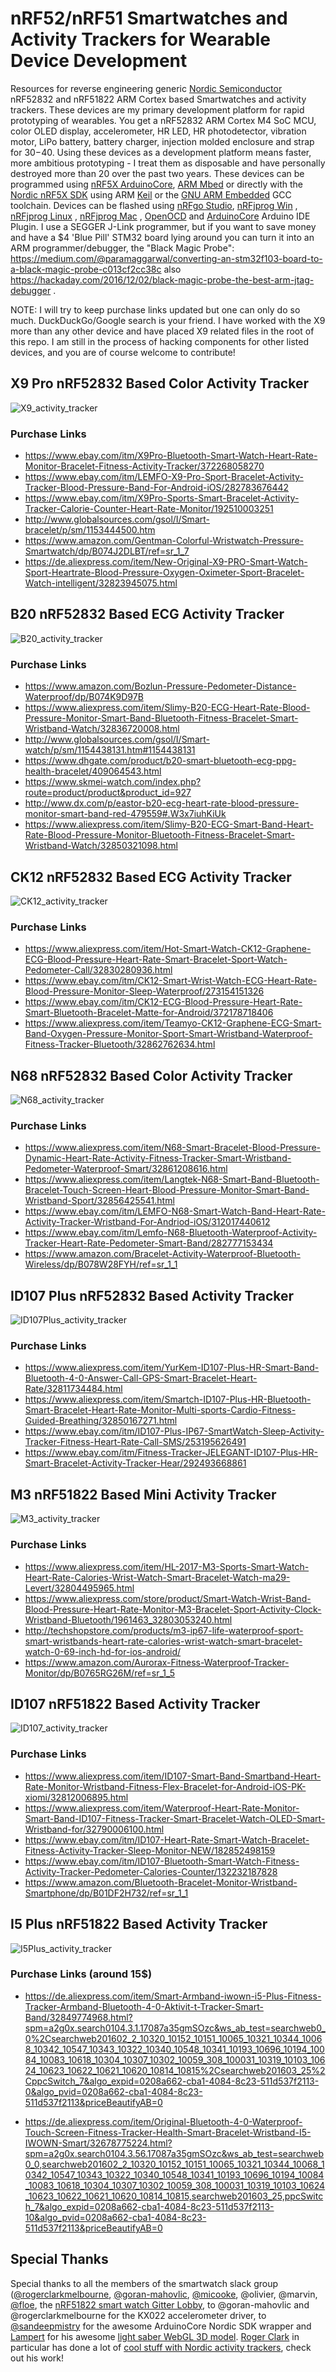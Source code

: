 nRF52/nRF51 Smartwatches and Activity Trackers for Wearable Device Development
=============================

Resources for reverse engineering generic [Nordic Semiconductor](https://www.nordicsemi.com) nRF52832 and nRF51822 ARM Cortex based Smartwatches and activity trackers. These devices are my primary development platform for rapid prototyping of wearables. You get a nRF52832 ARM Cortex M4 SoC MCU, color OLED display, accelerometer, HR LED, HR photodetector, vibration motor, LiPo battery, battery charger, injection molded enclosure and strap for $30-$40. Using these devices as a development platform means faster, more ambitious prototyping - I treat them as disposable and have personally destroyed more than 20 over the past two years. These devices can be programmed using [nRF5X ArduinoCore](https://github.com/sandeepmistry/arduino-nRF5), [ARM Mbed](https://www.mbed.com) or directly with the [Nordic nRF5X SDK](http://developer.nordicsemi.com/nRF5_SDK/doc/) using ARM [Keil](http://www.keil.com/) or the [GNU ARM Embedded](https://launchpad.net/gcc-arm-embedded) GCC toolchain. Devices can be flashed using [nRFgo Studio](https://www.nordicsemi.com/eng/Products/2.4GHz-RF/nRFgo-Studio), [nRFjprog Win](https://www.nordicsemi.com/eng/nordic/Products/nRF52-DK/nRF5x-Command-Line-Tools-Win32/51499) , [nRFjprog Linux](https://www.nordicsemi.com/eng/nordic/Products/nRF51822/nRF5x-Command-Line-Tools-Linux64/51386) , [nRFjprog Mac](https://www.nordicsemi.com/eng/nordic/Products/nRF51822/nRF5x-Command-Line-Tools-OSX/53402) , [OpenOCD](http://openocd.org/) and [ArduinoCore](https://github.com/sandeepmistry/arduino-nRF5) Arduino IDE Plugin. I use a SEGGER J-Link programmer, but if you want to save money and have a $4 'Blue Pill' STM32 board lying around you can turn it into an ARM programmer/debugger, the "Black Magic Probe": https://medium.com/@paramaggarwal/converting-an-stm32f103-board-to-a-black-magic-probe-c013cf2cc38c also https://hackaday.com/2016/12/02/black-magic-probe-the-best-arm-jtag-debugger .

NOTE: I will try to keep purchase links updated but one can only do so much. DuckDuckGo/Google search is your friend. I have worked with the X9 more than any other device and have placed X9 related files in the root of this repo. I am still in the process of hacking components for other listed devices, and you are of course welcome to contribute!


X9 Pro nRF52832 Based Color Activity Tracker
------------

![X9_activity_tracker](misc/X9_commercial.jpg "X9 Smartwatch commercial image")

### Purchase Links
* https://www.ebay.com/itm/X9Pro-Bluetooth-Smart-Watch-Heart-Rate-Monitor-Bracelet-Fitness-Activity-Tracker/372268058270
* https://www.ebay.com/itm/LEMFO-X9-Pro-Sport-Bracelet-Activity-Tracker-Blood-Pressure-Band-For-Android-iOS/282783676442
* https://www.ebay.com/itm/X9Pro-Sports-Smart-Bracelet-Activity-Tracker-Calorie-Counter-Heart-Rate-Monitor/192510003251
* http://www.globalsources.com/gsol/I/Smart-bracelet/p/sm/1153444500.htm
* https://www.amazon.com/Gentman-Colorful-Wristwatch-Pressure-Smartwatch/dp/B074J2DLBT/ref=sr_1_7
* https://de.aliexpress.com/item/New-Original-X9-PRO-Smart-Watch-Sport-Heartrate-Blood-Pressure-Oxygen-Oximeter-Sport-Bracelet-Watch-intelligent/32823945075.html


B20 nRF52832 Based ECG Activity Tracker 
------------

![B20_activity_tracker](misc/B20_commercial.jpg "B20 Smartwatch commercial image") 

### Purchase Links
* https://www.amazon.com/Bozlun-Pressure-Pedometer-Distance-Waterproof/dp/B074K9D97B
* https://www.aliexpress.com/item/Slimy-B20-ECG-Heart-Rate-Blood-Pressure-Monitor-Smart-Band-Bluetooth-Fitness-Bracelet-Smart-Wristband-Watch/32836720008.html
* http://www.globalsources.com/gsol/I/Smart-watch/p/sm/1154438131.htm#1154438131
* https://www.dhgate.com/product/b20-smart-bluetooth-ecg-ppg-health-bracelet/409064543.html
* https://www.skmei-watch.com/index.php?route=product/product&product_id=927
* http://www.dx.com/p/eastor-b20-ecg-heart-rate-blood-pressure-monitor-smart-band-red-479559#.W3x7iuhKiUk
* https://www.aliexpress.com/item/Slimy-B20-ECG-Smart-Band-Heart-Rate-Blood-Pressure-Monitor-Bluetooth-Fitness-Bracelet-Smart-Wristband-Watch/32850321098.html

CK12 nRF52832 Based ECG Activity Tracker
------------

![CK12_activity_tracker](misc/CK12_commercial.jpg "CK12 Smartwatch commercial image")

### Purchase Links
* https://www.aliexpress.com/item/Hot-Smart-Watch-CK12-Graphene-ECG-Blood-Pressure-Heart-Rate-Smart-Bracelet-Sport-Watch-Pedometer-Call/32830280936.html
* https://www.ebay.com/itm/CK12-Smart-Wrist-Watch-ECG-Heart-Rate-Blood-Pressure-Monitor-Sleep-Waterproof/273154151326
* https://www.ebay.com/itm/CK12-ECG-Blood-Pressure-Heart-Rate-Smart-Bluetooth-Bracelet-Matte-for-Android/372178718406
* https://www.aliexpress.com/item/Teamyo-CK12-Graphene-ECG-Smart-Band-Oxygen-Pressure-Monitor-Sport-Smart-Wristband-Waterproof-Fitness-Tracker-Bluetooth/32862762634.html


N68 nRF52832 Based Color Activity Tracker 
------------

![N68_activity_tracker](misc/N68_commercial.jpg "N68 Smartwatch commercial image")

### Purchase Links
* https://www.aliexpress.com/item/N68-Smart-Bracelet-Blood-Pressure-Dynamic-Heart-Rate-Activity-Fitness-Tracker-Smart-Wristband-Pedometer-Waterproof-Smart/32861208616.html
* https://www.aliexpress.com/item/Langtek-N68-Smart-Band-Bluetooth-Bracelet-Touch-Screen-Heart-Blood-Pressure-Monitor-Smart-Band-Wristband-Sport/32856425541.html
* https://www.ebay.com/itm/LEMFO-N68-Smart-Watch-Band-Heart-Rate-Activity-Tracker-Wristband-For-Andriod-iOS/312017440612
* https://www.ebay.com/itm/Lemfo-N68-Bluetooth-Waterproof-Activity-Tracker-Heart-Rate-Pedometer-Smart-Band/282777153434
* https://www.amazon.com/Bracelet-Activity-Waterproof-Bluetooth-Wireless/dp/B078W28FYH/ref=sr_1_1

ID107 Plus nRF52832 Based Activity Tracker
------------

![ID107Plus_activity_tracker](misc/ID107Plus_commercial.jpg "ID107 Plus Smartwatch commercial image")

### Purchase Links
* https://www.aliexpress.com/item/YurKem-ID107-Plus-HR-Smart-Band-Bluetooth-4-0-Answer-Call-GPS-Smart-Bracelet-Heart-Rate/32811734484.html
* https://www.aliexpress.com/item/Smartch-ID107-Plus-HR-Bluetooth-Smart-Bracelet-Heart-Rate-Monitor-Multi-sports-Cardio-Fitness-Guided-Breathing/32850167271.html
* https://www.ebay.com/itm/ID107-Plus-IP67-SmartWatch-Sleep-Activity-Tracker-Fitness-Heart-Rate-Call-SMS/253195626491
* https://www.ebay.com/itm/Fitness-Tracker-JELEGANT-ID107-Plus-HR-Smart-Bracelet-Activity-Tracker-Hear/292493668861


M3 nRF51822 Based Mini Activity Tracker
------------

![M3_activity_tracker](misc/M3_commercial.png "M3 Smartwatch commercial image")

### Purchase Links
* https://www.aliexpress.com/item/HL-2017-M3-Sports-Smart-Watch-Heart-Rate-Calories-Wrist-Watch-Smart-Bracelet-Watch-ma29-Levert/32804495965.html
* https://www.aliexpress.com/store/product/Smart-Watch-Wrist-Band-Blood-Pressure-Heart-Rate-Monitor-M3-Bracelet-Sport-Activity-Clock-Wristband-Bluetooth/1961463_32803053240.html
* http://techshopstore.com/products/m3-ip67-life-waterproof-sport-smart-wristbands-heart-rate-calories-wrist-watch-smart-bracelet-watch-0-69-inch-hd-for-ios-android/
* https://www.amazon.com/Aurorax-Fitness-Waterproof-Tracker-Monitor/dp/B0765RG26M/ref=sr_1_5


ID107 nRF51822 Based Activity Tracker
------------

![ID107_activity_tracker](misc/ID107_commercial.jpg "ID107 Smartwatch commercial image")

### Purchase Links
* https://www.aliexpress.com/item/ID107-Smart-Band-Smartband-Heart-Rate-Monitor-Wristband-Fitness-Flex-Bracelet-for-Android-iOS-PK-xiomi/32812006895.html
* https://www.aliexpress.com/item/Waterproof-Heart-Rate-Monitor-Smart-Band-ID107-Fitness-Tracker-Smart-Bracelet-Watch-OLED-Smart-Wristband-for/32790006100.html
* https://www.ebay.com/itm/ID107-Heart-Rate-Smart-Watch-Bracelet-Fitness-Activity-Tracker-Sleep-Monitor-NEW/182852498159
* https://www.ebay.com/itm/ID107-Bluetooth-Smart-Watch-Fitness-Activity-Tracker-Pedometer-Calories-Counter/132232187828
* https://www.amazon.com/Bluetooth-Bracelet-Monitor-Wristband-Smartphone/dp/B01DF2H732/ref=sr_1_1

I5 Plus nRF51822 Based Activity Tracker 
------------
![I5Plus_activity_tracker](/misc/I5Plus_commerical.jpg "I5Plus Activity Tracker commercial image")
### Purchase Links (around 15$)
* https://de.aliexpress.com/item/Smart-Armband-iwown-i5-Plus-Fitness-Tracker-Armband-Bluetooth-4-0-Aktivit-t-Tracker-Smart-Band/32849774968.html?spm=a2g0x.search0104.3.1.17087a35gmSOzc&ws_ab_test=searchweb0_0%2Csearchweb201602_2_10320_10152_10151_10065_10321_10344_10068_10342_10547_10343_10322_10340_10548_10341_10193_10696_10194_10084_10083_10618_10304_10307_10302_10059_308_100031_10319_10103_10624_10623_10622_10621_10620_10814_10815%2Csearchweb201603_25%2CppcSwitch_7&algo_expid=0208a662-cba1-4084-8c23-511d537f2113-0&algo_pvid=0208a662-cba1-4084-8c23-511d537f2113&priceBeautifyAB=0

* https://de.aliexpress.com/item/Original-Bluetooth-4-0-Waterproof-Touch-Screen-Fitness-Tracker-Health-Smart-Bracelet-Wristband-I5-IWOWN-Smart/32678775224.html?spm=a2g0x.search0104.3.56.17087a35gmSOzc&ws_ab_test=searchweb0_0,searchweb201602_2_10320_10152_10151_10065_10321_10344_10068_10342_10547_10343_10322_10340_10548_10341_10193_10696_10194_10084_10083_10618_10304_10307_10302_10059_308_100031_10319_10103_10624_10623_10622_10621_10620_10814_10815,searchweb201603_25,ppcSwitch_7&algo_expid=0208a662-cba1-4084-8c23-511d537f2113-10&algo_pvid=0208a662-cba1-4084-8c23-511d537f2113&priceBeautifyAB=0


## Special Thanks
Special thanks to all the members of the smartwatch slack group ([@rogerclarkmelbourne](https://github.com/rogerclarkmelbourne), [@goran-mahovlic](https://github.com/goran-mahovlic), [@micooke](https://github.com/micooke), @olivier, @marvin, [@floe](https://github.com/floe), the [nRF51822 smart watch Gitter Lobby](https://gitter.im/nRF51822-Arduino-Mbed-smart-watch/Lobby), to @goran-mahovlic and @rogerclarkmelbourne for the KX022 accelerometer driver, to [@sandeepmistry](https://github.com/sandeepmistry) for the awesome ArduinoCore Nordic SDK wrapper and [Lampert](http://glampert.com/about/) for his awesome [light saber WebGL 3D model](http://glampert.com/2015/06-07/webgl-lightsaber/). [Roger Clark](http://www.rogerclark.net) in particular has done a lot of [cool stuff with Nordic activity trackers](http://www.rogerclark.net/new-nrf52832-based-smart-watch-available/), check out his work!
